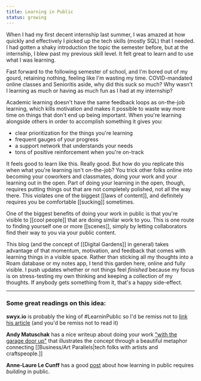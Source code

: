 ```yaml
---
title: Learning in Public
status: growing
---
```

When I had my first decent internship last summer, I was amazed at how quickly and effectively I picked up the tech skills (mostly SQL) that I needed. I had gotten a shaky introduction the topic the semester before, but at the internship, I blew past my previous skill level. It felt great to learn and to use what I was learning.

Fast forward to the following semester of school, and I'm bored out of my gourd, retaining nothing, feeling like I'm wasting my time. COVID-mandated online classes and Senioritis aside, why did this suck so much? Why wasn't I learning as much or having as much fun as I had at my internship?

Academic learning doesn't have the same feedback loops as on-the-job learning, which kills motivation and makes it possible to waste way more time on things that don't end up being important. When you're learning alongside others in order to accomplish something it gives you:

- clear prioritization for the things you're learning
- frequent gauges of your progress
- a support network that understands your needs
- tons of positive reinforcement when you're on-track

It feels good to learn like this. Really good. But how do you replicate this when what you're learning isn't on-the-job? You trick other folks online into becoming your coworkers and classmates, doing your work and your learning out in the open. Part of doing your learning in the open, though, requires putting things out that are not completely polished, not all the way there. This violates one of the biggest [[laws of content]], and definitely requires you be comfortable [[sucking]] sometimes.

One of the biggest benefits of doing your work in public is that you're visible to [[cool people]] that are doing similar work to you. This is one route to finding yourself one or more [[scenes]], simply by letting collaborators find their way to you via your public content.

This blog (and the concept of [[Digital Gardens]] in general) takes advantage of that momentum, motivation, and feedback that comes with learning things in a visible space. Rather than sticking all my thoughts into a Roam database or my notes app, I tend this garden here, online and fully visible. I push updates whether or not things feel *finished* because my focus is on stress-testing my own thinking and keeping a collection of my thoughts. If anybody gets something from it, that's a happy side-effect.

---
### Some great readings on this idea:

**swyx.io** is probably the king of #LearninPublic so I'd be remiss not to [link his article](https://www.swyx.io/learn-in-public/) (and you'd be remiss not to read it)

**Andy Matuschak** has a nice writeup about doing your work ["with the garage door up"](https://notes.andymatuschak.org/Work_with_the_garage_door_up) that illustrates the concept through a beautiful metaphor connecting [[Business/Art Parallels|tech folks with artists and craftspeople.]]

**Anne-Laure Le Cunff** has a good [post](https://www.mentalnodes.com/the-only-way-to-learn-in-public-is-to-build-in-public) about how learning in public requires *building* in public.